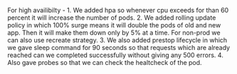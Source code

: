 For high availibilty - 
    1. We added hpa so whenever cpu exceeds for than 60 percent it will increase the number of pods.
    2. We added rolling update policy in which 100% surge means it will double the pods of old and new app. Then it will make them down only by 5% at a time. For non-prod we can also use recreate strategy.
    3. We also added prestop lifecycle in which we gave sleep command for 90 seconds so that requests which are already reached can we completed successfully without giving any 500 errors.
    4. Also gave probes so that we can check the healtcheck of the pod. 